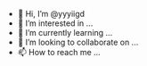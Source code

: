 - 👋 Hi, I’m @yyyiigd
- 👀 I’m interested in ...
- 🌱 I’m currently learning ...
- 💞️ I’m looking to collaborate on ...
- 📫 How to reach me ...

<!---
yyyiigd/yyyiigd is a ✨ special ✨ repository because its `README.md` (this file) appears on your GitHub profile.
You can click the Preview link to take a look at your changes.
--->
